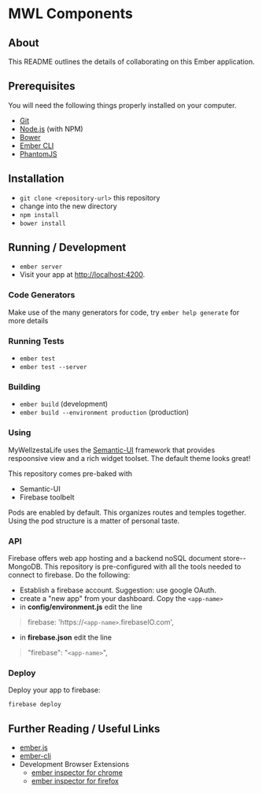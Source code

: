 # MWL Components

## About

This README outlines the details of collaborating on this Ember application.

## Prerequisites

You will need the following things properly installed on your computer.

* [Git](http://git-scm.com/)
* [Node.js](http://nodejs.org/) (with NPM)
* [Bower](http://bower.io/)
* [Ember CLI](http://www.ember-cli.com/)
* [PhantomJS](http://phantomjs.org/)

## Installation

* `git clone <repository-url>` this repository
* change into the new directory
* `npm install`
* `bower install`

## Running / Development

* `ember server`
* Visit your app at [http://localhost:4200](http://localhost:4200).

### Code Generators

Make use of the many generators for code, try `ember help generate` for more details

### Running Tests

* `ember test`
* `ember test --server`

### Building

* `ember build` (development)
* `ember build --environment production` (production)

### Using

MyWellzestaLife uses the [Semantic-UI](http://semantic-ui.com/) framework that provides respoonsive view and a rich widget toolset. The default theme looks great!

This repository comes pre-baked with 

* Semantic-UI
* Firebase toolbelt

Pods are enabled by default. This organizes routes and temples together. Using the pod structure is a matter of personal taste.

### API

Firebase offers web app hosting and a backend noSQL document store--MongoDB. This repository is pre-configured with all the tools needed to connect to firebase. Do the following:

* Establish a firebase account. Suggestion: use google OAuth.
* create a "new app" from your dashboard. Copy the `<app-name>`
* in **config/environment.js** edit the line

> firebase: 'https://`<app-name>`.firebaseIO.com',


* in **firebase.json** edit the line

>   "firebase": "`<app-name>`",

### Deploy

Deploy your app to firebase:

```
firebase deploy
```


## Further Reading / Useful Links

* [ember.js](http://emberjs.com/)
* [ember-cli](http://www.ember-cli.com/)
* Development Browser Extensions
  * [ember inspector for chrome](https://chrome.google.com/webstore/detail/ember-inspector/bmdblncegkenkacieihfhpjfppoconhi)
  * [ember inspector for firefox](https://addons.mozilla.org/en-US/firefox/addon/ember-inspector/)



